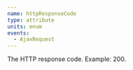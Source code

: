 ```yaml
---
name: httpResponseCode
type: attribute
units: enum
events:
  - AjaxRequest
---
```


The HTTP response code. Example: 200.